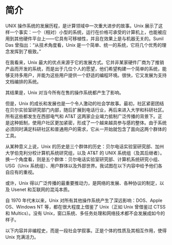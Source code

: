 # 简介

UNIX 操作系统的发展历程，是计算领域中一次重大进步的故事。Unix 展示了这样一个事实：一个（相对）小型的系统，运行在价格可承受的计算机上，也能被应用到其他硬件平台上——它具有可移植性，并且在效果上是与机器无关的。Sunil Das 曾指出：“从技术角度看，Unix 是一个简单、统一的系统，它将几个优秀的理念发挥到了极致。”

在我看来，Unix 最大的优点来源于它的发展方式。它并非某家硬件厂商为了推销产品而开发的系统，而是出于几位个人的愿望，他们希望构建一个简单的系统，能够支持多用户，并能为这些用户提供一个舒适的编程环境。很快，它又发展为支持文档编排的系统。

其结果是，Unix 对当今所有在售的操作系统都产生了影响。

但是，Unix 的成长和发展也是一个令人激动的社会学故事。最初，社区紧密团结在贝尔实验室研究部门内部，随后扩展到电话行业，再后来进入大学和科研社区。所有这些都发生在西部电气和 AT\&T 这两家企业竭力抵制广泛传播的背景下。正是这种抵制，使用户社区更加紧密，形成了一个越来越具参与感的整体。由于系统必须同时满足科研社区和普通用户的需求，它从一开始就包含了面向这两个群体的工具。

从某种意义上说，Unix 的历史是三个群体的历史：贝尔电话实验室研究部、加州大学伯克利分校计算机系统研究组，以及 AT\&T 的 UNIX 系统组（及其后继者）。换一个角度看，则是五个群体：贝尔电话实验室研究部、计算机系统研究小组、USG（Unix 系统组）、用户群体以及外部世界。我试图在以下内容中给予他们各自应有的重视。

或许，Unix 得以广泛传播的最重要推动力，是网络的发展、各种协议的制定，以及 Usenet 和互联网的混沌本质。

自 1970 年代末以来，Unix 对所有其他操作系统产生了深远影响：DOS、Apple OS、Windows NT 等，都在很大程度上借鉴了 Unix（正如 Unix 曾借鉴过 CTSS 和 Multics）。没有 Unix，窗口系统、多任务处理和网络技术都不会发展成如今的样子。

以下内容并非编程史，而是一段社会学叙事。正是个体的性质及其相互作用，使得 Unix 充满活力。
